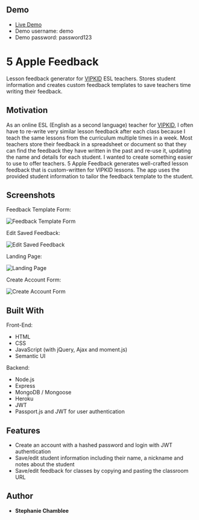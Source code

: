## Demo

- [Live Demo](https://secret-badlands-91696.herokuapp.com/)
- Demo username: demo
- Demo password: password123

# 5 Apple Feedback

Lesson feedback generator for [VIPKID](https://t.vipkid.com.cn/activity/popup?refereeId=4057772&refersourceid=a01) ESL teachers. Stores student information and creates custom feedback templates to save teachers time writing their feedback.

## Motivation

As an online ESL (English as a second language) teacher for [VIPKID](https://t.vipkid.com.cn/activity/popup?refereeId=4057772&refersourceid=a01), I often have to re-write very similar lesson feedback after each class because I teach the same lessons from the curriculum multiple times in a week. Most teachers store their feedback in a spreadsheet or document so that they can find the feedback they have written in the past and re-use it, updating the name and details for each student. I wanted to create something easier to use to offer teachers. 5 Apple Feedback generates well-crafted lesson feedback that is custom-written for VIPKID lessons. The app uses the provided student information to tailor the feedback template to the student. 

## Screenshots

Feedback Template Form:

![Feedback Template Form](http://i63.tinypic.com/24qsfhg.png)

Edit Saved Feedback:

![Edit Saved Feedback](http://i68.tinypic.com/25ryzkl.png)

Landing Page:

![Landing Page](https://image.ibb.co/eDLV5o/Screen_Shot_2018_05_26_at_11_11_30_AM.png)

Create Account Form:

![Create Account Form](http://i68.tinypic.com/sxd9xk.png)

## Built With

Front-End:
* HTML
* CSS
* JavaScript (with jQuery, Ajax and moment.js)
* Semantic UI

Backend:
* Node.js
* Express
* MongoDB / Mongoose
* Heroku
* JWT
* Passport.js and JWT for user authentication

## Features

* Create an account with a hashed password and login with JWT authentication
* Save/edit student information including their name, a nickname and notes about the student
* Save/edit feedback for classes by copying and pasting the classroom URL

## Author

* **Stephanie Chamblee** 
